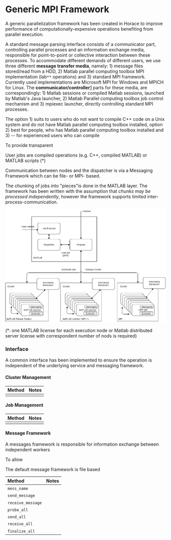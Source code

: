 # Generic MPI Framework

A generic parallelization framework has been created in Horace to improve performance of computationally-expensive operations benefiting from parallel execution.

A standard message parsing interface consists of a communicator part, controlling parallel processes and an information exchange media, responsible for point-to-point or collective interaction between these processes.
To accommodate different demands of different users, 
we use three different **message transfer media**, namely: 1) message files stored/read from a HDD, 2) Matlab parallel computing toolbox MPI implementation (lab`**` operations) and 3) standard MPI framework. Currently used implementations are Microsoft MPI for Windows and MPICH for Linux. The **communicator/controller**[1](https://en.wikipedia.org/wiki/Message_Passing_Interface#Communicator) parts for these media, are correspondingly: 1) Matlab sessions or compiled Matlab sessions, launched by Matlab's Java launcher, 2) Matlab Parallel computing toolbox job control mechanism and 3) mpiexec launcher, directly controlling standard MPI processes.

The option 1) suits to users who do not want to compile C++ code on a Unix system and do not have Matlab parallel computing toolbox installed, option 2) best for people, who has Matlab parallel computing toolbox installed and 3) -- for experienced users who can compile 

To provide transparent


User jobs are compiled operations (e.g. C++, compiled MATLAB) or MATLAB scripts (*)

Communication between nodes and the dispatcher is via a Messaging Framework which can be file- or MPI- based.

The chunking of jobs into "pieces"is done in the MATLAB layer. The framework has been written with the assumption that *chunks may be processed independently*, however the framework supports limited inter-process-communication.

![MPI Framework](../diagrams/mpi-framework.png)

(*: one MATLAB license for each execution node or Matlab distributed server license with correspondent number of nods is required)

### Interface

A common interface has been implemented to ensure the operation is independent of the underlying service and messaging framework.

#### Cluster Management

| Method | Notes|
| :--- | :--- |
| | |

#### Job Management

| Method | Notes|
| :--- | :--- |
| | |

#### Message Framework

A messages framework is responsible for information exchange between independent workers

 To allow 

The default message framework is file based

| Method | Notes|
| :--- | :--- |
|`mess_name`||
|`send_message`||
|`receive_message`||
|`probe_all`||
|`send_all`||
|`receive_all`||
|`finalize_all`||